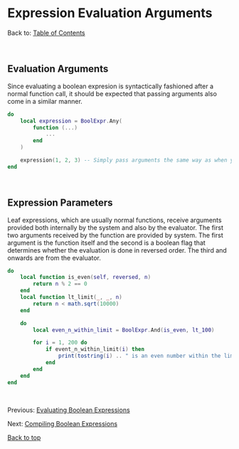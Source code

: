 # Expression Evaluation Arguments

Back to: [Table of Contents](index.md)

<br/>

## Evaluation Arguments

Since evaluating a boolean expresion is syntactically fashioned after a normal function call, it should be expected that passing arguments also come in a similar manner.

```Lua
do
    local expression = BoolExpr.Any(
        function (...)
            ...
        end
    )

    expression(1, 2, 3) -- Simply pass arguments the same way as when you are calling a function
end
```

<br/>

## Expression Parameters

Leaf expressions, which are usually normal functions, receive arguments provided both internally by the system and also by the evaluator. The first two arguments received by the function are provided by system. The first argument is the function itself and the second is a boolean flag that determines whether the evaluation is done in reversed order. The third and onwards are from the evaluator.

```Lua
do
    local function is_even(self, reversed, n)
        return n % 2 == 0
    end
    local function lt_limit(_, _, n)
        return n < math.sqrt(10000)
    end

    do
        local even_n_within_limit = BoolExpr.And(is_even, lt_100)

        for i = 1, 200 do
            if event_n_within_limit(i) then
                print(tostring(i) .. " is an even number within the limit")
            end
        end
    end
end
```

<br/>

Previous: [Evaluating Boolean Expressions](3_evaluating-expressions)

Next: [Compiling Boolean Expressions](5_compiling-expressions)

[Back to top](#expression-evaluation-arguments)
